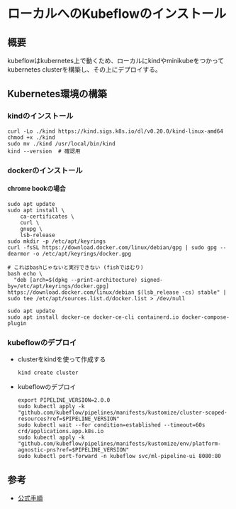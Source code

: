 # ローカルへのKubeflowのインストール

## 概要

kubeflowはkubernetes上で動くため、ローカルにkindやminikubeをつかってkubernetes clusterを構築し、その上にデプロイする。

## Kubernetes環境の構築

### kindのインストール

```shell
curl -Lo ./kind https://kind.sigs.k8s.io/dl/v0.20.0/kind-linux-amd64
chmod +x ./kind
sudo mv ./kind /usr/local/bin/kind
kind --version  # 確認用
```

### dockerのインストール

#### chrome bookの場合

```shell
sudo apt update
sudo apt install \
    ca-certificates \
    curl \
    gnupg \
    lsb-release
sudo mkdir -p /etc/apt/keyrings
curl -fsSL https://download.docker.com/linux/debian/gpg | sudo gpg --dearmor -o /etc/apt/keyrings/docker.gpg

# これはbashじゃないと実行できない (fishではむり)
bash echo \
  "deb [arch=$(dpkg --print-architecture) signed-by=/etc/apt/keyrings/docker.gpg] https://download.docker.com/linux/debian $(lsb_release -cs) stable" | sudo tee /etc/apt/sources.list.d/docker.list > /dev/null

sudo apt update
sudo apt install docker-ce docker-ce-cli containerd.io docker-compose-plugin
```

### kubeflowのデプロイ

- clusterをkindを使って作成する

    ```shell
    kind create cluster
    ```

- kubeflowのデプロイ

    ```shell
    export PIPELINE_VERSION=2.0.0
    sudo kubectl apply -k "github.com/kubeflow/pipelines/manifests/kustomize/cluster-scoped-resources?ref=$PIPELINE_VERSION"
    sudo kubectl wait --for condition=established --timeout=60s crd/applications.app.k8s.io
    sudo kubectl apply -k "github.com/kubeflow/pipelines/manifests/kustomize/env/platform-agnostic-pns?ref=$PIPELINE_VERSION"
    sudo kubectl port-forward -n kubeflow svc/ml-pipeline-ui 8080:80
    ```

## 参考

- [公式手順](https://www.kubeflow.org/docs/components/pipelines/v1/installation/localcluster-deployment/)
